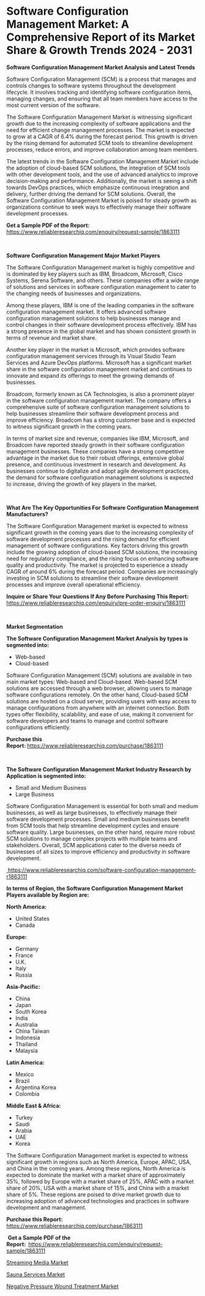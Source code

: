 <p><h1>Software Configuration Management Market: A Comprehensive Report of its Market Share & Growth Trends 2024 - 2031</h1></p><p><strong>Software Configuration Management Market Analysis and Latest Trends</strong></p>
<p><p>Software Configuration Management (SCM) is a process that manages and controls changes to software systems throughout the development lifecycle. It involves tracking and identifying software configuration items, managing changes, and ensuring that all team members have access to the most current version of the software.</p><p>The Software Configuration Management Market is witnessing significant growth due to the increasing complexity of software applications and the need for efficient change management processes. The market is expected to grow at a CAGR of 6.4% during the forecast period. This growth is driven by the rising demand for automated SCM tools to streamline development processes, reduce errors, and improve collaboration among team members.</p><p>The latest trends in the Software Configuration Management Market include the adoption of cloud-based SCM solutions, the integration of SCM tools with other development tools, and the use of advanced analytics to improve decision-making and performance. Additionally, the market is seeing a shift towards DevOps practices, which emphasize continuous integration and delivery, further driving the demand for SCM solutions. Overall, the Software Configuration Management Market is poised for steady growth as organizations continue to seek ways to effectively manage their software development processes.</p></p>
<p><strong>Get a Sample PDF of the Report:&nbsp;</strong> <a href="https://www.reliableresearchiq.com/enquiry/request-sample/1863111">https://www.reliableresearchiq.com/enquiry/request-sample/1863111</a></p>
<p>&nbsp;</p>
<p><strong>Software Configuration Management Major Market Players</strong></p>
<p><p>The Software Configuration Management market is highly competitive and is dominated by key players such as IBM, Broadcom, Microsoft, Cisco Systems, Serena Software, and others. These companies offer a wide range of solutions and services in software configuration management to cater to the changing needs of businesses and organizations.</p><p>Among these players, IBM is one of the leading companies in the software configuration management market. It offers advanced software configuration management solutions to help businesses manage and control changes in their software development process effectively. IBM has a strong presence in the global market and has shown consistent growth in terms of revenue and market share.</p><p>Another key player in the market is Microsoft, which provides software configuration management services through its Visual Studio Team Services and Azure DevOps platforms. Microsoft has a significant market share in the software configuration management market and continues to innovate and expand its offerings to meet the growing demands of businesses.</p><p>Broadcom, formerly known as CA Technologies, is also a prominent player in the software configuration management market. The company offers a comprehensive suite of software configuration management solutions to help businesses streamline their software development process and improve efficiency. Broadcom has a strong customer base and is expected to witness significant growth in the coming years.</p><p>In terms of market size and revenue, companies like IBM, Microsoft, and Broadcom have reported steady growth in their software configuration management businesses. These companies have a strong competitive advantage in the market due to their robust offerings, extensive global presence, and continuous investment in research and development. As businesses continue to digitalize and adopt agile development practices, the demand for software configuration management solutions is expected to increase, driving the growth of key players in the market.</p></p>
<p>&nbsp;</p>
<p><strong>What Are The Key Opportunities For Software Configuration Management Manufacturers?</strong></p>
<p><p>The Software Configuration Management market is expected to witness significant growth in the coming years due to the increasing complexity of software development processes and the rising demand for efficient management of software configurations. Key factors driving this growth include the growing adoption of cloud-based SCM solutions, the increasing need for regulatory compliance, and the rising focus on enhancing software quality and productivity. The market is projected to experience a steady CAGR of around 6% during the forecast period. Companies are increasingly investing in SCM solutions to streamline their software development processes and improve overall operational efficiency.</p></p>
<p><strong>Inquire or Share Your Questions If Any Before Purchasing This Report:</strong> <a href="https://www.reliableresearchiq.com/enquiry/pre-order-enquiry/1863111">https://www.reliableresearchiq.com/enquiry/pre-order-enquiry/1863111</a></p>
<p>&nbsp;</p>
<p><strong>Market Segmentation</strong></p>
<p><strong>The Software Configuration Management Market Analysis by types is segmented into:</strong></p>
<p><ul><li>Web-based</li><li>Cloud-based</li></ul></p>
<p><p>Software Configuration Management (SCM) solutions are available in two main market types: Web-based and Cloud-based. Web-based SCM solutions are accessed through a web browser, allowing users to manage software configurations remotely. On the other hand, Cloud-based SCM solutions are hosted on a cloud server, providing users with easy access to manage configurations from anywhere with an internet connection. Both types offer flexibility, scalability, and ease of use, making it convenient for software developers and teams to manage and control software configurations efficiently.</p></p>
<p><strong>Purchase this Report:&nbsp;</strong><a href="https://www.reliableresearchiq.com/purchase/1863111">https://www.reliableresearchiq.com/purchase/1863111</a></p>
<p>&nbsp;</p>
<p><strong>The Software Configuration Management Market Industry Research by Application is segmented into:</strong></p>
<p><ul><li>Small and Medium Business</li><li>Large Business</li></ul></p>
<p><p>Software Configuration Management is essential for both small and medium businesses, as well as large businesses, to effectively manage their software development processes. Small and medium businesses benefit from SCM tools that help streamline development cycles and ensure software quality. Large businesses, on the other hand, require more robust SCM solutions to manage complex projects with multiple teams and stakeholders. Overall, SCM applications cater to the diverse needs of businesses of all sizes to improve efficiency and productivity in software development.</p></p>
<p><a href="https://www.reliableresearchiq.com/software-configuration-management-r1863111">&nbsp;https://www.reliableresearchiq.com/software-configuration-management-r1863111</a></p>
<p><strong>In terms of Region, the Software Configuration Management Market Players available by Region are:</strong></p>
<p>
    <p> <strong> North America: </strong>
        <ul>
            <li>United States</li>
            <li>Canada</li>
        </ul>
        </p> 
    <p> <strong> Europe: </strong>
        <ul>
            <li>Germany</li>
            <li>France</li>
            <li>U.K.</li>
            <li>Italy</li>
            <li>Russia</li>
        </ul>
        </p> 
    <p> <strong> Asia-Pacific: </strong>
        <ul>
            <li>China</li>
            <li>Japan</li>
            <li>South Korea</li>
            <li>India</li>
            <li>Australia</li>
            <li>China Taiwan</li>
            <li>Indonesia</li>
            <li>Thailand</li>
            <li>Malaysia</li>
        </ul>
        </p> 
    <p> <strong> Latin America: </strong>
        <ul>
            <li>Mexico</li>
            <li>Brazil</li>
            <li>Argentina Korea</li>
            <li>Colombia</li>
        </ul>
        </p> 
    <p> <strong> Middle East & Africa: </strong>
        <ul>
            <li>Turkey</li>
            <li>Saudi</li>
            <li>Arabia</li>
            <li>UAE</li>
            <li>Korea</li>
        </ul>
    </p>
    </p>
<p><p>The Software Configuration Management market is expected to witness significant growth in regions such as North America, Europe, APAC, USA, and China in the coming years. Among these regions, North America is expected to dominate the market with a market share of approximately 35%, followed by Europe with a market share of 25%, APAC with a market share of 20%, USA with a market share of 15%, and China with a market share of 5%. These regions are poised to drive market growth due to increasing adoption of advanced technologies and practices in software development and management.</p></p>
<p><strong>Purchase this Report: </strong><a href="https://www.reliableresearchiq.com/purchase/1863111">https://www.reliableresearchiq.com/purchase/1863111</a></p>
<p>&nbsp;<strong>Get a Sample PDF of the Report:&nbsp;&nbsp;</strong><a href="https://www.reliableresearchiq.com/enquiry/request-sample/1863111">https://www.reliableresearchiq.com/enquiry/request-sample/1863111</a></p>
<p><strong></strong></p>
<p><p><a href="https://www.linkedin.com/pulse/global-streaming-media-market-opportunities-forecast-period-fs2zc">Streaming Media Market</a></p><p><a href="https://www.linkedin.com/pulse/sauna-services-market-size-type-outdoor-saunasindoor-bo1ne">Sauna Services Market</a></p><p><a href="https://www.linkedin.com/pulse/negative-pressure-wound-treatment-market-size-growth-vn6se">Negative Pressure Wound Treatment Market</a></p></p>